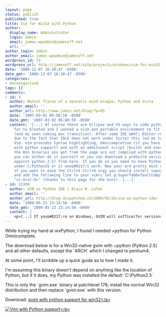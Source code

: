 ```yaml
---
layout: page
status: publish
published: true
title: Vim for Win32 with Python
author:
  display_name: Administrator
  login: admin
  email: james-wpadmin@jamesoff.net
  url: ''
author_login: admin
author_email: james-wpadmin@jamesoff.net
wordpress_id: 33
wordpress_url: http://jamesoff.net/site/projects/windows/vim-for-win32-with-python/
date: '2006-12-07 16:30:47 -0500'
date_gmt: '2006-12-07 16:30:47 -0500'
categories:
- Uncategorized
tags: []
comments:
- id: 3
  author: Mental flares of a neurotic mind &raquo; Python and Vista
  author_email: ''
  author_url: http://www.jomis.net/blog/?p=95
  date: '2007-03-02 06:08:59 -0500'
  date_gmt: '2007-03-02 06:08:59 -0500'
  content: '[...] Of course there are Eclipse and VS ways to code python, but thats
    far to bloated and I wanted a slim and portable environment to fit the language
    (and my soon coming mac transition). After some IDE &#47; Editor research (and
    due to the fact that IDLE does not work under Vista) this led me to my old companion
    Vim. Vim provides Syntax highlighting, Omnicompletion (if you have compiled it
    with python support) and with an additional script (build) and execution. Unfortunately
    the Win binaries you get from the page are not compiled with python support, so
    you can either do it yourself or you can download a prebuild version (vim 7.0
    against python 2.5) from here. If you do so you need to have Python 2.5 installed
    under C:Python25 or it won&#8217;t work. Now your are pretty much ready to start,
    if you want to ease the Ctrl+X Ctrl+O orgy you should install supertab as well
    and add the following line to your vimrc let g:SuperTabDefaultCompletionType =
    "<C-X><C-O>" (thanks to this page for the hint). [...]'
- id: 33300
  author: VIM as Python IDE | Alain M. Lafon
  author_email: ''
  author_url: http://blog.dispatched.ch/2009/05/24/vim-as-python-ide/
  date: '2009-05-23 23:14:50 -0400'
  date_gmt: '2009-05-23 23:14:50 -0400'
  content: |
    <p>[...] If you&#8217;re on Windows, GVIM will suffice(for versions != 2.4 search for the right plugin). If you&#8217;re on any other machine, you will probably know how to compile your very own VIM [...]<&#47;p>
---
```

<p>While trying my hand at wxPython, I found I needed +python for Python Omnicomplete.</p>
<p>The download below is for a Win32-native gvim with +python (Python 2.5) and all other defaults, except the `ARCH` which I changed to pentium4.</p>
<p>At some point, I'll scribble up a quick guide as to how I made it.</p>
<p>I'm assuming this binary doesn't depend on anything like the location of Python, but if it does, my Python was installed the default `C:\Python2.5`</p>
<p>This is only the `gvim.exe` binary at patchlevel 178; install the normal Win32 distribution and then replace `gvim.exe` with this version.</p>
<p>Download: <a href='http:&#47;&#47;jamesoff.net&#47;site&#47;wp-content&#47;uploads&#47;2007&#47;12&#47;gvimpython.zip' title='gvim with python support for win32'>gvim with python support for win32<&#47;a></p>
<p><a href='http:&#47;&#47;jamesoff.net&#47;site&#47;wp-content&#47;uploads&#47;2007&#47;12&#47;vimpython.png' title='Vim with Python support'><img src='http:&#47;&#47;jamesoff.net&#47;site&#47;wp-content&#47;uploads&#47;2007&#47;12&#47;vimpython.thumbnail.png' alt='Vim with Python support' &#47;><&#47;a></p>
